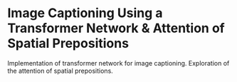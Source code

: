 # Image Captioning Using a Transformer Network & Attention of Spatial Prepositions
Implementation of transformer network for image captioning. Exploration of the attention of spatial prepositions.
